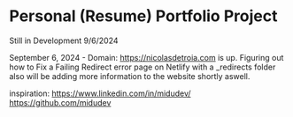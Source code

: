 # Personal (Resume) Portfolio Project

Still in Development 9/6/2024

September 6, 2024 - Domain: https://nicolasdetroia.com is up. Figuring out how to Fix a Failing Redirect error page on Netlify with a _redirects folder also will be adding more information to the website shortly aswell.


inspiration: 
https://www.linkedin.com/in/midudev/
https://github.com/midudev

